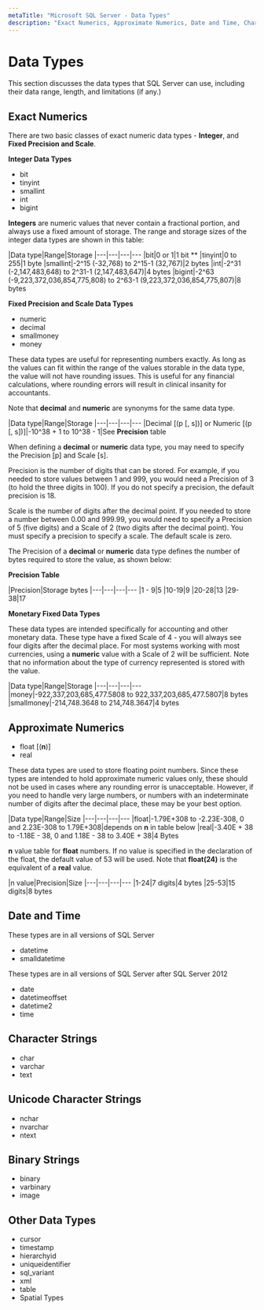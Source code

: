 ```yaml
---
metaTitle: "Microsoft SQL Server - Data Types"
description: "Exact Numerics, Approximate Numerics, Date and Time, Character Strings, Unicode Character Strings, Binary Strings, Other Data Types"
---
```


# Data Types


This section discusses the data types that SQL Server can use, including their data range, length, and limitations (if any.)



## Exact Numerics


There are two basic classes of exact numeric data types - **Integer**, and **Fixed Precision and Scale**.

**Integer Data Types**

- bit
- tinyint
- smallint
- int
- bigint

**Integers** are numeric values that never contain a fractional portion, and always use a fixed amount of storage. The range and storage sizes of the integer data types are shown in this table:

|Data type|Range|Storage
|---|---|---|---
|bit|0 or 1|1 bit **
|tinyint|0 to 255|1 byte
|smallint|-2^15 (-32,768) to 2^15-1 (32,767)|2 bytes
|int|-2^31 (-2,147,483,648) to 2^31-1 (2,147,483,647)|4 bytes
|bigint|-2^63 (-9,223,372,036,854,775,808) to 2^63-1 (9,223,372,036,854,775,807)|8 bytes

**Fixed Precision and Scale Data Types**

- numeric
- decimal
- smallmoney
- money

These data types are useful for representing numbers exactly. As long as the values can fit within the range of the values storable in the data type, the value will not have rounding issues. This is useful for any financial calculations, where rounding errors will result in clinical insanity for accountants.

Note that **decimal** and **numeric** are synonyms for the same data type.

|Data type|Range|Storage
|---|---|---|---
|Decimal [(p [, s])] or Numeric [(p [, s])]|-10^38 + 1 to 10^38 - 1|See **Precision** table

When defining a **decimal** or **numeric** data type, you may need to specify the Precision [p] and Scale [s].

Precision is the number of digits that can be stored. For example, if you needed to store values between 1 and 999, you would need a Precision of 3 (to hold the three digits in 100). If you do not specify a precision, the default precision is 18.

Scale is the number of digits after the decimal point. If you needed to store a number between 0.00 and 999.99, you would need to specify a Precision of 5 (five digits) and a Scale of 2 (two digits after the decimal point). You must specify a precision to specify a scale. The default scale is zero.

The Precision of a **decimal** or **numeric** data type defines the number of bytes required to store the value, as shown below:

**Precision Table**

|Precision|Storage bytes
|---|---|---|---
|1 - 9|5
|10-19|9
|20-28|13
|29-38|17

**Monetary Fixed Data Types**

These data types are intended specifically for accounting and other monetary data. These type have a fixed Scale of 4 - you will always see four digits after the decimal place. For most systems working with most currencies, using a **numeric** value with a Scale of 2 will be sufficient. Note that no information about the type of currency represented is stored with the value.

|Data type|Range|Storage
|---|---|---|---
|money|-922,337,203,685,477.5808 to 922,337,203,685,477.5807|8 bytes
|smallmoney|-214,748.3648 to 214,748.3647|4 bytes



## Approximate Numerics


- float [(**n**)]
- real

These data types are used to store floating point numbers. Since these types are intended to hold approximate numeric values only, these should not be used in cases where any rounding error is unacceptable. However, if you need to handle very large numbers, or numbers with an indeterminate number of digits after the decimal place, these may be your best option.

|Data type|Range|Size
|---|---|---|---
|float|-1.79E+308 to -2.23E-308, 0 and 2.23E-308 to 1.79E+308|depends on **n** in table below
|real|-3.40E + 38 to -1.18E - 38, 0 and 1.18E - 38 to 3.40E + 38|4 Bytes

**n** value table for **float** numbers. If no value is specified in the declaration of the float, the default value of 53 will be used. Note that **float(24)** is the equivalent of a **real** value.

|n value|Precision|Size
|---|---|---|---
|1-24|7 digits|4 bytes
|25-53|15 digits|8 bytes



## Date and Time


These types are in all versions of SQL Server

- datetime
- smalldatetime

These types are in all versions of SQL Server after SQL Server 2012

- date
- datetimeoffset
- datetime2
- time



## Character Strings


- char
- varchar
- text



## Unicode Character Strings


- nchar
- nvarchar
- ntext



## Binary Strings


- binary
- varbinary
- image



## Other Data Types


- cursor
- timestamp
- hierarchyid
- uniqueidentifier
- sql_variant
- xml
- table
- Spatial Types

